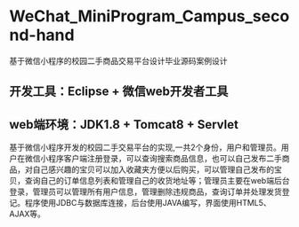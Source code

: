 # WeChat_MiniProgram_Campus_second-hand
基于微信小程序的校园二手商品交易平台设计毕业源码案例设计

## 开发工具：Eclipse + 微信web开发者工具

## web端环境：JDK1.8 + Tomcat8 + Servlet

  基于微信小程序开发的校园二手交易平台的实现,一共2个身份，用户和管理员。用户在微信小程序客户端注册登录，可以查询搜索商品信息，也可以自己发布二手商品，对自己感兴趣的宝贝可以加入收藏夹方便以后购买，可以管理自己发布的宝贝，查询自己的订单信息列表和管理自己的收货地址等；管理员主要在web端后台登录，管理员可以管理所有用户信息，管理删除违规商品，查询订单并处理发货登记。程序使用JDBC与数据库连接，后台使用JAVA编写，界面使用HTML5、AJAX等。
